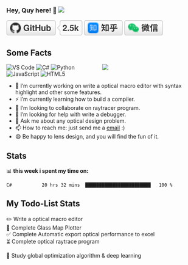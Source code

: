 ### Hey, Quy here! 👋    ![](https://img.shields.io/badge/Quy-OpticChaser-orange)
<p align="left">  
	<a href="https://github.com/uamhforever"><img src="imgs/github.svg" alt="GitHub"></a>
	<a href="https://www.zhihu.com/people/qu-yong-95"><img src="imgs/zhihu.svg" alt="知乎"></a>
	<a href="https://raw.githubusercontent.com/uamhforever/uamhforever/master/imgs/wechat-qr-code.jpg"><img src="imgs/wechat.svg" alt="微信"></a>
	
</p>

## Some Facts
[<img align="right" width="50%" src="https://github-readme-stats.vercel.app/api?username=uamhforever&show_icons=true">](https://metrics.lecoq.io/uamhforever?template=classic)

![VS Code](https://img.shields.io/badge/-VSCode-%23007ACC?style=flat-square&logo=visual-studio-code)
![C#](https://img.shields.io/badge/-CSharp-%23239120?style=flat-square&logo=csharp&logoColor=983DAD&labelColor=%23ffffff&color=%23ffffff)
![Python](https://img.shields.io/badge/-Python-%233776AB?style=flat-square&logo=python&logoColor=4B8BBE&labelColor=%233776ABC&color=%23646464)
![JavaScript](https://img.shields.io/badge/-JavaScript-%23F7DF1C?style=flat-square&logo=javascript&logoColor=000000&labelColor=%23F7DF1C&color=%23FFCE5A)
![HTML5](https://img.shields.io/badge/-HTML5-%23E44D27?style=flat-square&logo=html5&logoColor=ffffff)

- 🔭 I’m currently working on write a optical macro editor with syntax highlight and other some features.
- ⚡ I’m currently learning how to build a compiler.
- 👯 I’m looking to collaborate on raytracer program.
- 🤔 I’m looking for help with write a debugger.
- 💬 Ask me about any optical design problem.
- 📫 How to reach me: just send me a [email](mailto:570744756@qq.com) :)
- 😄 Be happy to lens design, and you will find the fun of it.

## Stats

📊 **this week i spent my time on:**
<!--START_SECTION:waka-->
```text
C#           20 hrs 32 mins  ████████████████████████   100 % 
```
<!--END_SECTION:waka-->

## My Todo-List Stats
<!-- TODO-IST:START -->
✏️  Write a optical macro editor          
🌸  Complete Glass Map Plotter           
✅  Complete Automatic export optical performance to excel          
⏳   Complete optical raytrace program

👊  Study global optimization algorithm & deep learning
<!-- TODO-IST:END -->
